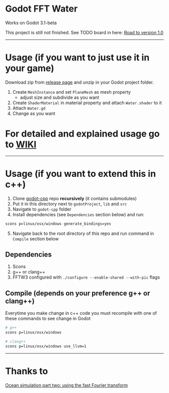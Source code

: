 # Godot FFT Water
Works on Godot 3.1-beta

This project is still not finished. See TODO board in here:
[Road to version 1.0](https://github.com/Grouter/godot-fftwater/projects/1)

---

# Usage (if you want to just use it in your game)
Download zip from [release page](https://github.com/Grouter/godot-fftwater/releases) and unzip in your Godot project folder.

1) Create `MeshInstance` and set `PlaneMesh` as mesh property
    * adjust size and subdivide as you want
2) Create `ShaderMaterial` in material property and attach `Water.shader` to it
3) Attach `Water.gd`
4) Change as you want

# For detailed and explained usage go to [WIKI](https://github.com/Grouter/godot-fftwater/wiki)

---

# Usage (if you want to extend this in c++)
1) Clone [godot-cpp](https://github.com/GodotNativeTools/godot-cpp) repo **recursively** (it contains submodules)
2) Put it in this directory next to `godotProject`, `lib` and `src`
3) Navigate to `godot-cpp` folder
4) Install dependencies (see `Dependencies` section below) and run:
```bash
scons p=linux/osx/windows generate_bindings=yes
```
5) Navigate back to the root directory of this repo and run command in `Compile` section below

## Dependencies
1) Scons
2) g++ or clang++
3) FFTW3 configured with `./configure --enable-shared --with-pic` flags

## Compile (depends on your preference g++ or clang++)
Everytime you make change in c++ code you must recompile with one of these commands to see change in Godot
``` bash
# g++
scons p=linux/osx/windows

# clang++
scons p=linux/osx/windows use_llvm=1
```

---

# Thanks to

[Ocean simulation part two: using the fast Fourier transform](https://www.keithlantz.net/2011/11/ocean-simulation-part-two-using-the-fast-fourier-transform/)

